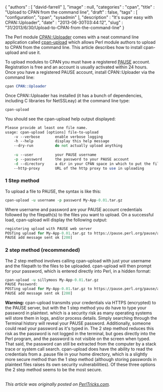 {
   "authors" : [
      "david-farrell"
   ],
   "image" : null,
   "categories" : "cpan",
   "title" : "Upload to CPAN from the command line",
   "draft" : false,
   "tags" : [
      "configuration",
      "cpan",
      "sysadmin"
   ],
   "description" : "It's super easy with CPAN::Uploader",
   "date" : "2013-06-30T03:44:12",
   "slug" : "31/2013/6/30/Upload-to-CPAN-from-the-command-line"
}


The Perl module [CPAN::Uploader](https://metacpan.org/module/CPAN::Uploader) comes with a neat command line application called [cpan-upload](https://metacpan.org/module/RJBS/CPAN-Uploader-0.103004/bin/cpan-upload) which allows Perl module authors to upload to CPAN from the command line. This article describes how to install cpan-upload and use it.

To upload modules to CPAN you must have a registered [PAUSE](http://pause.perl.org/pause/query) account. Registration is free and an account is usually activated within 24 hours. Once you have a registered PAUSE account, install CPAN::Uploader via the command line:

```perl
cpan CPAN::Uploader
```

Once CPAN::Uploader has installed (it has a bunch of dependencies, including C libraries for NetSSLeay) at the command line type:

```perl
cpan-upload
```

You should see the cpan-upload help output displayed:

```perl
Please provide at least one file name.
usage: cpan-upload [options] file-to-upload
    -v --verbose       enable verbose logging
    -h --help          display this help message
    --dry-run          do not actually upload anything
                     
    -u --user          your PAUSE username
    -p --password      the password to your PAUSE account
    -d --directory     a dir in your CPAN space in which to put the files
    --http-proxy       URL of the http proxy to use in uploading
```

### 1 Step method

To upload a file to PAUSE, the syntax is like this:

```perl
cpan-upload -u username -p password My-App-0.01.tar.gz
```

Where username and password are your PAUSE account credentials followed by the filepath(s) to the files you want to upload. On a successful load, cpan-upload will display the following output:

```perl
registering upload with PAUSE web server
POSTing upload for My-App-0.01.tar.gz to https://pause.perl.org/pause/authenquery
PAUSE add message sent ok [200]
```

### 2 step method (recommended)

The 2 step method involves calling cpan-upload with just your username and the filepath to the files to be uploaded. cpan-upload will then prompt for your password, which is entered directly into Perl, in a hidden format:

```perl
cpan-upload -u sillymoos My-App-0.01.tar.gz 
PAUSE Password:
POSTing upload for My-App-0.01.tar.gz to https://pause.perl.org/pause/authenquery
PAUSE add message sent ok [200]
```

**Warning:** cpan-upload transmits your credentials via HTTPS (encrypted) to the PAUSE server, but with the 1 step method you do have to type your password in plaintext. which is a security risk as many operating systems will store them in logs, and/or process details. Simply searching through the Terminal history will reveal your PAUSE password. Additionally, someone could read your password as it's typed in. The 2 step method reduces this risk as the password is not logged in the terminal, but goes directly into the Perl program, and the password is not visible on the screen when typed. That said, the password can still be extracted from the computer by a stack trace or system call search. cpan-upload does have the ability to read the credentials from a .pause file in your home directory, which is a slightly more secure method than the 1 step method (although storing passwords in plaintext files raises its own security vulnerabilities). Of these three options the 2 step method seems to be the most secure.

\
*This article was originally posted on [PerlTricks.com](http://perltricks.com).*
